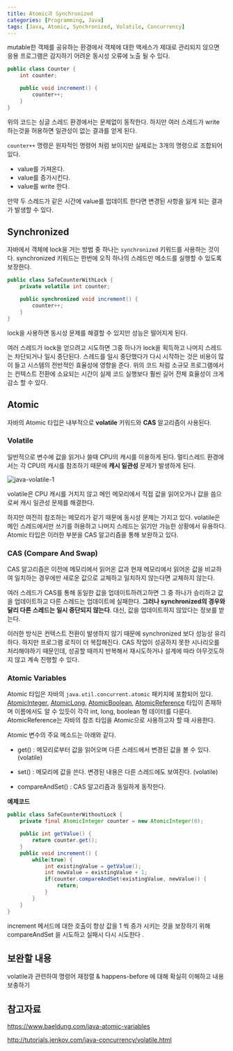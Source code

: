 ```yaml
---
title: Atomic과 Synchronized
categories: [Programming, Java]
tags: [Java, Atomic, Synchronized, Volatile, Concurrency]
---
```


mutable한 객체를 공유하는 환경에서 객체에 대한 액세스가 제대로 관리되지 않으면 응용 프로그램은 감지하기 어려운 동시성 오류에 노출 될 수 있다.

```java
public class Counter {
    int counter;

    public void increment() {
        counter++;
    }
}
```

위의 코드는 싱글 스레드 환경에서는 문제없이 동작한다. 하지만 여러 스레드가 write 하는것을 허용하면 일관성이 없는 결과를 얻게 된다.

`counter++` 명령은 원자적인 명령어 처럼 보이지만 실제로는 3개의 명령으로 조합되어 있다.

- value를 가져온다.
- value를 증가시킨다.
- value를 write 한다.

만약 두 스레드가 같은 시간에 value를 업데이트 한다면 변경된 사항을 잃게 되는 결과가 발생할 수 있다.

## Synchronized

자바에서 객체에 lock을 거는 방법 중 하나는 `synchronized` 키워드를 사용하는 것이다. synchronized 키워드는 한번에 오직 하나의 스레드만 메소드를 실행할 수 있도록 보장한다.

```java
public class SafeCounterWithLock {
    private volatile int counter;

    public synchronized void increment() {
        counter++;
    }
}
```

lock을 사용하면 동시성 문제를 해결할 수 있지만 성능은 떨어지게 된다.

여러 스레드가 lock을 얻으려고 시도하면 그중 하나가 lock을 획득하고 나머지 스레드는 차단되거나 일시 중단된다. 스레드를 일시 중단했다가 다시 시작하는 것은 비용이 많이 들고 시스템의 전반적인 효율성에 영향을 준다. 위의 코드 처럼 소규모 프로그램에서는 컨텍스트 전환에 소요되는 시간이 실제 코드 실행보다 훨씬 길어 전체 효율성이 크게 감소 할 수 있다.

## Atomic

자바의 Atomic 타입은 내부적으로 **volatile** 키워드와 **CAS** 알고리즘이 사용된다.

### Volatile

일반적으로 변수에 값을 읽거나 쓸때 CPU의 캐시를 이용하게 된다. 멀티스레드 환경에서는 각 CPU의 캐시를 참조하기 때문에 **캐시 일관성** 문제가 발생하게 된다.

![java-volatile-1](https://user-images.githubusercontent.com/17294694/104310873-c86b0e00-5517-11eb-8231-2ef65508517b.png)

volatile은 CPU 캐시를 거치지 않고 메인 메모리에서 직접 값을 읽어오거나 값을 씀으로써 캐시 일관성 문제를 해결한다.

하지만 여전히 참조하는 메모리가 같기 때문에 동시성 문제는 가지고 있다. volatile은 메인 스레드에서만 쓰기를 허용하고 나머지 스레드는 읽기만 가능한 상황에서 유용하다. Atomic 타입은 이러한 부분을 CAS 알고리즘을 통해 보완하고 있다.

### CAS (Compare And Swap)

CAS 알고리즘은 이전에 메모리에서 읽어온 값과 현재 메모리에서 읽어온 값을 비교하여 일치하는 경우에만 새로운 값으로 교체하고 일치하지 않는다면 교체하지 않는다.

여러 스레드가 CAS를 통해 동일한 값을 업데이트하려고하면 그 중 하나가 승리하고 값을 업데이트하고 다른 스레드는 업데이트에 실패한다. **그러나 synchronized의 경우와 달리 다른 스레드는 일시 중단되지 않는다**. 대신, 값을 업데이트하지 않았다는 정보를 받는다.

이러한 방식은 컨텍스트 전환이 발생하지 않기 때문에 synchronized 보다 성능상 유리하다. 하지만 프로그램 로직이 더 복잡해진다. CAS 작업이 성공하지 못한 시나리오를 처리해야하기 때문인데, 성공할 때까지 반복해서 재시도하거나 설계에 따라 아무것도하지 않고 계속 진행할 수 있다.

### Atomic Variables

Atomic 타입은 자바의 `java.util.concurrent.atomic` 패키지에 포함되어 있다. [AtomicInteger](https://docs.oracle.com/javase/8/docs/api/java/util/concurrent/atomic/AtomicInteger.html), [AtomicLong](https://docs.oracle.com/javase/8/docs/api/java/util/concurrent/atomic/AtomicLong.html), [AtomicBoolean](https://docs.oracle.com/javase/8/docs/api/java/util/concurrent/atomic/AtomicBoolean.html), [AtomicReference](https://docs.oracle.com/javase/8/docs/api/java/util/concurrent/atomic/AtomicReference.html) 타입이 존재하며 이름에서도 알 수 있듯이 각각 int, long, boolean 형 데이터를 다룬다. AtomicReference는 자바의 참조 타입을 Atomic으로 사용하고자 할 때 사용한다.

Atomic 변수의 주요 메소드는 아래와 같다.

- get() : 메모리로부터 값을 읽어오며 다른 스레드에서 변경된 값을 볼 수 있다. (volatile)
- set() : 메모리에 값을 쓴다. 변경된 내용은 다른 스레드에도 보여진다. (volatile)

- compareAndSet() : CAS 알고리즘과 동일하게 동작한다.

**예제코드**

```java
public class SafeCounterWithoutLock {
    private final AtomicInteger counter = new AtomicInteger(0);

    public int getValue() {
        return counter.get();
    }
    public void increment() {
        while(true) {
            int existingValue = getValue();
            int newValue = existingValue + 1;
            if(counter.compareAndSet(existingValue, newValue)) {
                return;
            }
        }
    }
}
```

increment 메서드에 대한 호출이 항상 값을 1 씩 증가 시키는 것을 보장하기 위해 compareAndSet 을 시도하고 실패시 다시 시도한다 .

## 보완할 내용

volatile과 관련하여 명령어 재정렬 & happens-before 에 대해 확실히 이해하고 내용 보충하기

## 참고자료

https://www.baeldung.com/java-atomic-variables

http://tutorials.jenkov.com/java-concurrency/volatile.html
